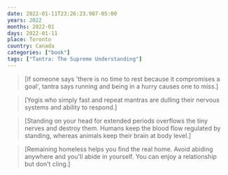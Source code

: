```yaml
---
date: 2022-01-11T23:26:23.987-05:00
years: 2022
months: 2022-01
days: 2022-01-11
place: Toronto
country: Canada
categories: ["book"]
tags: ["Tantra: The Supreme Understanding"]
---
```

> [If someone says 'there is no time to rest because it compromises a goal', tantra says running and being in a hurry causes one to miss.]

> [Yogis who simply fast and repeat mantras are dulling their nervous systems and ability to respond.]

> [Standing on your head for extended periods overflows the tiny nerves and destroy them. Humans keep the blood flow regulated by standing, whereas animals keep their brain at body level.]

> [Remaining homeless helps you find the real home. Avoid abiding anywhere and you'll abide in yourself. You can enjoy a relationship but don't cling.]

